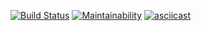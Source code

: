 [![Build Status](https://travis-ci.com/AlexandrIgn/project-lvl1-s470.svg?branch=master)](https://travis-ci.com/AlexandrIgn/project-lvl1-s470)
[![Maintainability](https://api.codeclimate.com/v1/badges/25baa8252e2e8ff26f8b/maintainability)](https://codeclimate.com/github/AlexandrIgn/project-lvl1-s470/maintainability)
[![asciicast](https://asciinema.org/a/Yvd6GINC5GTW5uSSvAPcEW0yB.svg)](https://asciinema.org/a/Yvd6GINC5GTW5uSSvAPcEW0yB)